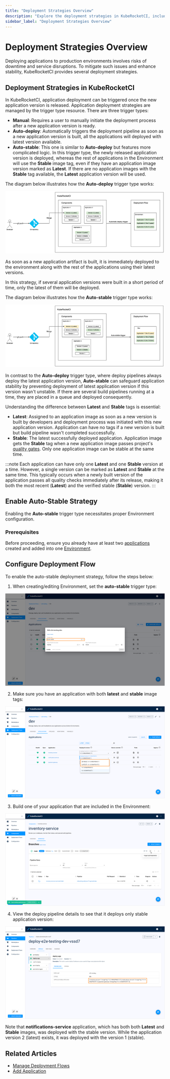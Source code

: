 ```yaml
---
title: "Deployment Strategies Overview"
description: "Explore the deployment strategies in KubeRocketCI, including manual, auto-deploy, and auto-stable trigger types, to enhance application stability."
sidebar_label: "Deployment Strategies Overview"
---
```

<!-- markdownlint-disable MD025 -->

# Deployment Strategies Overview

<head>
  <link rel="canonical" href="https://docs.kuberocketci.io/docs/user-guide/auto-stable-trigger-type" />
</head>

Deploying applications to production environments involves risks of downtime and service disruptions. To mitigate such issues and enhance stability, KubeRocketCI provides several deployment strategies.

## Deployment Strategies in KubeRocketCI

In KubeRocketCI, application deployment can be triggered once the new application version is released. Application deployment strategies are managed by the trigger type resource. There are three trigger types:

* **Manual**: Requires a user to manually initiate the deployment process after a new application version is ready.
* **Auto-deploy**: Automatically triggers the deployment pipeline as soon as a new application version is built, all the applications will deployed with latest version available.
* **Auto-stable**: This one is similar to **Auto-deploy** but features more complicated logic. In this trigger type, the newly released application version is deployed, whereas the rest of applications in the Environment will use the **Stable** image tag, even if they have an application image version marked as **Latest**. If there are no application images with the **Stable** tag available, the **Latest** application version will be used.

The diagram below illustrates how the **Auto-deploy** trigger type works:

  ![Auto-deploy trigger type](../assets/operator-guide/autodeploy-trigger-type-scheme.png "Auto-deploy trigger type")

As soon as a new application artifact is built, it is immediately deployed to the environment along with the rest of the applications using their latest versions.

In this strategy, if several application versions were built in a short period of time, only the latest of them will be deployed.

The diagram below illustrates how the **Auto-stable** trigger type works:

  ![Auto-stable trigger type](../assets/operator-guide/auto-stable-trigger-type-scheme.png "Auto-stable trigger type")

In contrast to the **Auto-deploy** trigger type, where deploy pipelines always deploy the latest application version, **Auto-stable** can safeguard application stability by preventing deployment of latest application version if this version wasn't unstable. If there are several build pipelines running at a time, they are placed in a queue and deployed consequently.

Understanding the difference between **Latest** and **Stable** tags is essential:

* **Latest**: Assigned to an application image as soon as a new version is built by developers and deployment process was initiated with this new application version. Application can have no tags if a new version is built but build pipeline wasn't completed successfully.
* **Stable**: The latest successfully deployed application. Application image gets the **Stable** tag when a new application image passes project's [quality gates](../user-guide/autotest.md#add-autotest-as-a-quality-gate). Only one application image can be stable at the same time.

:::note
Each application can have only one **Latest** and one **Stable** version at a time. However, a single version can be marked as **Latest** and **Stable** at the same time. This typically occurs when a newly built version of the application passes all quality checks immediately after its release, making it both the most recent (**Latest**) and the verified stable (**Stable**) version.
:::

## Enable Auto-Stable Strategy

Enabling the **Auto-stable** trigger type necessitates proper Environment configuration.

### Prerequisites

Before proceeding, ensure you already have at least two [applications](../user-guide/add-application.md) created and added into one [Environment](../user-guide/manage-environments.md).

## Configure Deployment Flow

To enable the auto-stable deployment strategy, follow the steps below:

1. When creating/editing Environment, set the **auto-stable** trigger type:

  ![Auto-stable trigger type](../assets/operator-guide/auto-stable-trigger-type.png "Auto-stable trigger type")

2. Make sure you have an application with both **latest** and **stable** image tags:

  ![Stable and latest application tag](../assets/operator-guide/stable-and-latest.png "Stable and latest application tag")

3. Build one of your application that are included in the Environment:

  ![Application build](../assets/operator-guide/build_application.png "Application build")

4. View the deploy pipeline details to see that it deploys only stable application version:

  ![Applications image versions](../assets/operator-guide/pipeline-details.png "Applications image versions")

  Note that **notifications-service** application, which has both both **Latest** and **Stable** images, was deployed with the stable version. While the application version 2 (latest) exists, it was deployed with the version 1 (stable).

## Related Articles

* [Manage Deployment Flows](../user-guide/manage-environments.md)
* [Add Application](../user-guide/add-application.md)
